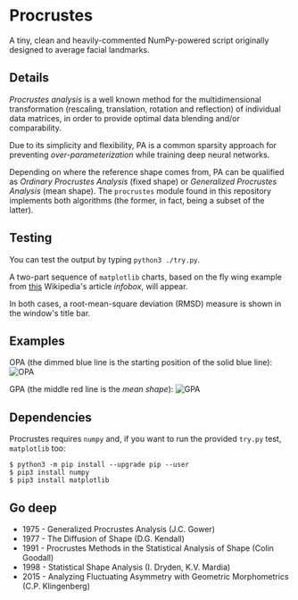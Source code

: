 # Procrustes

A tiny, clean and heavily-commented NumPy-powered script originally designed to average facial landmarks. 

## Details

*Procrustes analysis* is a well known method for the multidimensional transformation (rescaling, translation, rotation and reflection) of individual data matrices, in order to provide optimal data blending and/or comparability. 

Due to its simplicity and flexibility, PA is a common sparsity approach for preventing *over-parameterization* while training deep neural networks. 

Depending on where the reference shape comes from, PA can be qualified as *Ordinary Procrustes Analysis* (fixed shape) or *Generalized Procrustes Analysis* (mean shape). The `procrustes` module found in this repository implements both algorithms (the former, in fact, being a subset of the latter). 

## Testing 

You can test the output by typing `python3 ./try.py`.

A two-part sequence of `matplotlib` charts, based on the fly wing example from [this](https://en.wikipedia.org/wiki/Procrustes_analysis) Wikipedia's article *infobox*, will appear.

In both cases, a root-mean-square deviation (RMSD) measure is shown in the window's title bar.

## Examples

OPA (the dimmed blue line is the starting position of the solid blue line):
![OPA](https://user-images.githubusercontent.com/3150023/105704314-ea4c9380-5f0e-11eb-92b1-095e162f810f.png)

GPA (the middle red line is the *mean shape*):
![GPA](https://user-images.githubusercontent.com/3150023/105704323-ecaeed80-5f0e-11eb-9fa2-1ba683dca69f.png)

## Dependencies

Procrustes requires `numpy` and, if you want to run the provided `try.py` test, `matplotlib` too:

```
$ python3 -m pip install --upgrade pip --user
$ pip3 install numpy
$ pip3 install matplotlib
```

## Go deep 

* 1975 - Generalized Procrustes Analysis (J.C. Gower)
* 1977 - The Diffusion of Shape (D.G. Kendall)
* 1991 - Procrustes Methods in the Statistical Analysis of Shape (Colin Goodall)
* 1998 - Statistical Shape Analysis (I. Dryden, K.V. Mardia)
* 2015 - Analyzing Fluctuating Asymmetry with Geometric Morphometrics (C.P. Klingenberg)

